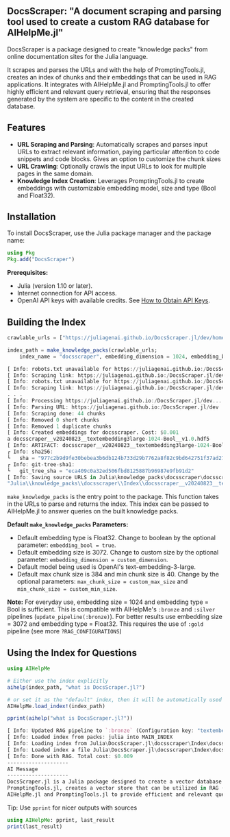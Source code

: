 
## DocsScraper: "A document scraping and parsing tool used to create a custom RAG database for AIHelpMe.jl"
DocsScraper is a package designed to create "knowledge packs" from online documentation sites for the Julia language.

It scrapes and parses the URLs and with the help of PromptingTools.jl, creates an index of chunks and their embeddings that can be used in RAG applications. It integrates with AIHelpMe.jl and PromptingTools.jl to offer highly efficient and relevant query retrieval, ensuring that the responses generated by the system are specific to the content in the created database.

## Features

- **URL Scraping and Parsing**: Automatically scrapes and parses input URLs to extract relevant information, paying particular attention to code snippets and code blocks. Gives an option to customize the chunk sizes
- **URL Crawling**: Optionally crawls the input URLs to look for multiple pages in the same domain.
- **Knowledge Index Creation**: Leverages PromptingTools.jl to create embeddings with customizable embedding model, size and type (Bool and Float32). 

## Installation

To install DocsScraper, use the Julia package manager and the package name:

```julia
using Pkg
Pkg.add("DocsScraper")
```


**Prerequisites:**

- Julia (version 1.10 or later).
- Internet connection for API access.
- OpenAI API keys with available credits. See [How to Obtain API Keys](#how-to-obtain-api-keys).


## Building the Index
```julia
crawlable_urls = ["https://juliagenai.github.io/DocsScraper.jl/dev/home/"]

index_path = make_knowledge_packs(crawlable_urls;
    index_name = "docsscraper", embedding_dimension = 1024, embedding_bool = true, target_path=joinpath(pwd(), "knowledge_packs"))
```
```julia
[ Info: robots.txt unavailable for https://juliagenai.github.io:/DocsScraper.jl/dev/home/
[ Info: Scraping link: https://juliagenai.github.io:/DocsScraper.jl/dev/home/
[ Info: robots.txt unavailable for https://juliagenai.github.io:/DocsScraper.jl/dev
[ Info: Scraping link: https://juliagenai.github.io:/DocsScraper.jl/dev
. . .
[ Info: Processing https://juliagenai.github.io:/DocsScraper.jl/dev...
[ Info: Parsing URL: https://juliagenai.github.io:/DocsScraper.jl/dev
[ Info: Scraping done: 44 chunks
[ Info: Removed 0 short chunks
[ Info: Removed 1 duplicate chunks
[ Info: Created embeddings for docsscraper. Cost: $0.001
a docsscraper__v20240823__textembedding3large-1024-Bool__v1.0.hdf5
[ Info: ARTIFACT: docsscraper__v20240823__textembedding3large-1024-Bool__v1.0.tar.gz
┌ Info: sha256:
└   sha = "977c2b9d9fe30bebea3b6db124b733d29b7762a8f82c9bd642751f37ad27ee2e"
┌ Info: git-tree-sha1:
└   git_tree_sha = "eca409c0a32ed506fbd8125887b96987e9fb91d2"
[ Info: Saving source URLS in Julia\knowledge_packs\docsscraper\docsscraper_URL_mapping.csv      
"Julia\\knowledge_packs\\docsscraper\\Index\\docsscraper__v20240823__textembedding3large-1024-Bool__v1.0.hdf5"
```
`make_knowledge_packs` is the entry point to the package. This function takes in the URLs to parse and returns the index. This index can be passed to AIHelpMe.jl to answer queries on the built knowledge packs.

**Default `make_knowledge_packs` Parameters:** 
- Default embedding type is Float32. Change to boolean by the optional parameter: `embedding_bool = true`.
- Default embedding size is 3072. Change to custom size by the optional parameter: `embedding_dimension = custom_dimension`.
- Default model being used is OpenAI's text-embedding-3-large.
- Default max chunk size is 384 and min chunk size is 40. Change by the optional parameters: `max_chunk_size = custom_max_size` and `min_chunk_size = custom_min_size`.

**Note:** For everyday use, embedding size = 1024 and embedding type = Bool is sufficient. This is compatible with AIHelpMe's `:bronze` and `:silver` pipelines (`update_pipeline(:bronze)`). For better results use embedding size = 3072 and embedding type = Float32. This requires the use of `:gold` pipeline (see more `?RAG_CONFIGURATIONS`)

  
## Using the Index for Questions

```julia
using AIHelpMe

# Either use the index explicitly
aihelp(index_path, "what is DocsScraper.jl?")

# or set it as the "default" index, then it will be automatically used for every question
AIHelpMe.load_index!(index_path)

pprint(aihelp("what is DocsScraper.jl?"))
```
```julia
[ Info: Updated RAG pipeline to `:bronze` (Configuration key: "textembedding3large-1024-Bool").
[ Info: Loaded index from packs: julia into MAIN_INDEX
[ Info: Loading index from Julia\DocsScraper.jl\docsscraper\Index\docsscraper__v20240823__textembedding3large-1024-Bool__v1.0.hdf5
[ Info: Loaded index a file Julia\DocsScraper.jl\docsscraper\Index\docsscraper__v20240823__textembedding3large-1024-Bool__v1.0.hdf5 into MAIN_INDEX
[ Info: Done with RAG. Total cost: $0.009
--------------------
AI Message
--------------------
DocsScraper.jl is a Julia package designed to create a vector database from input URLs. It scrapes and parses the URLs and, with the assistance of      
PromptingTools.jl, creates a vector store that can be utilized in RAG (Retrieval-Augmented Generation) applications. DocsScraper.jl integrates with     
AIHelpMe.jl and PromptingTools.jl to provide efficient and relevant query retrieval, ensuring that the responses generated by the system are specific to the content in the created database.
```

Tip: Use `pprint` for nicer outputs with sources
```julia
using AIHelpMe: pprint, last_result
print(last_result)
```
